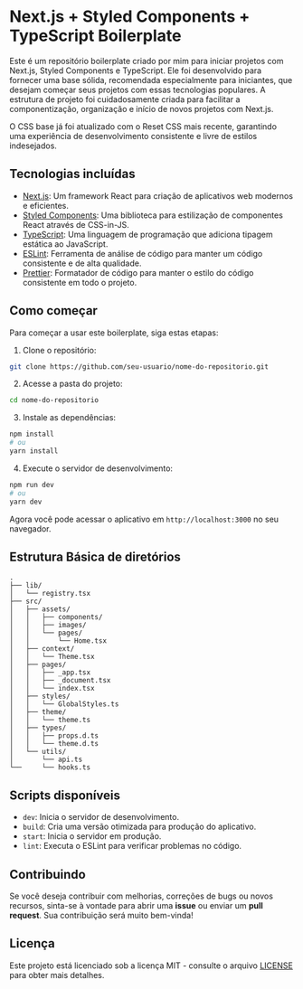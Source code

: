  # Next.js + Styled Components + TypeScript Boilerplate
 
Este é um repositório boilerplate criado por mim para iniciar projetos com Next.js, Styled Components e TypeScript. Ele foi desenvolvido para fornecer uma base sólida, recomendada especialmente para iniciantes, que desejam começar seus projetos com essas tecnologias populares. A estrutura de projeto foi cuidadosamente criada para facilitar a componentização, organização e início de novos projetos com Next.js.

O CSS base já foi atualizado com o Reset CSS mais recente, garantindo uma experiência de desenvolvimento consistente e livre de estilos indesejados.
 
 ## Tecnologias incluídas
 
 - [Next.js](https://nextjs.org/): Um framework React para criação de aplicativos web modernos e eficientes.
 - [Styled Components](https://styled-components.com/): Uma biblioteca para estilização de componentes React através de CSS-in-JS.
 - [TypeScript](https://www.typescriptlang.org/): Uma linguagem de programação que adiciona tipagem estática ao JavaScript.
 - [ESLint](https://eslint.org/): Ferramenta de análise de código para manter um código consistente e de alta qualidade.
 - [Prettier](https://prettier.io/): Formatador de código para manter o estilo do código consistente em todo o projeto.
 
 ## Como começar
 
 Para começar a usar este boilerplate, siga estas etapas:
 
 1. Clone o repositório:
 
 ```bash
 git clone https://github.com/seu-usuario/nome-do-repositorio.git
 ```
 
 2. Acesse a pasta do projeto:
 
 ```bash
 cd nome-do-repositorio
 ```
 
 3. Instale as dependências:
 
 ```bash
 npm install
 # ou
 yarn install
 ```
 
 4. Execute o servidor de desenvolvimento:
 
 ```bash
 npm run dev
 # ou
 yarn dev
 ```
 
 Agora você pode acessar o aplicativo em `http://localhost:3000` no seu navegador.
 
 ## Estrutura Básica de diretórios
 
 ```
 .
 ├── lib/
 │   └── registry.tsx
 ├── src/
 │   ├── assets/
 │   │   ├── components/
 │   │   ├── images/
 │   │   └── pages/
 │   │       └── Home.tsx
 │   ├── context/
 │   │   └── Theme.tsx
 │   ├── pages/
 │   │   ├── _app.tsx
 │   │   ├── _document.tsx
 │   │   └── index.tsx
 │   ├── styles/
 │   │   └── GlobalStyles.ts
 │   ├── theme/
 │   │   └── theme.ts
 │   ├── types/
 │   │   ├── props.d.ts
 │   │   └── theme.d.ts
 │   └── utils/
 │       └── api.ts
 └──     └── hooks.ts 
 
 ```
 
 ## Scripts disponíveis
 
 - `dev`: Inicia o servidor de desenvolvimento.
 - `build`: Cria uma versão otimizada para produção do aplicativo.
 - `start`: Inicia o servidor em produção.
 - `lint`: Executa o ESLint para verificar problemas no código.
 
 ## Contribuindo
 
 Se você deseja contribuir com melhorias, correções de bugs ou novos recursos, sinta-se à vontade para abrir uma **issue** ou enviar um **pull request**. Sua contribuição será muito bem-vinda!
 
 ## Licença
 
 Este projeto está licenciado sob a licença MIT - consulte o arquivo [LICENSE](LICENSE) para obter mais detalhes.
 
